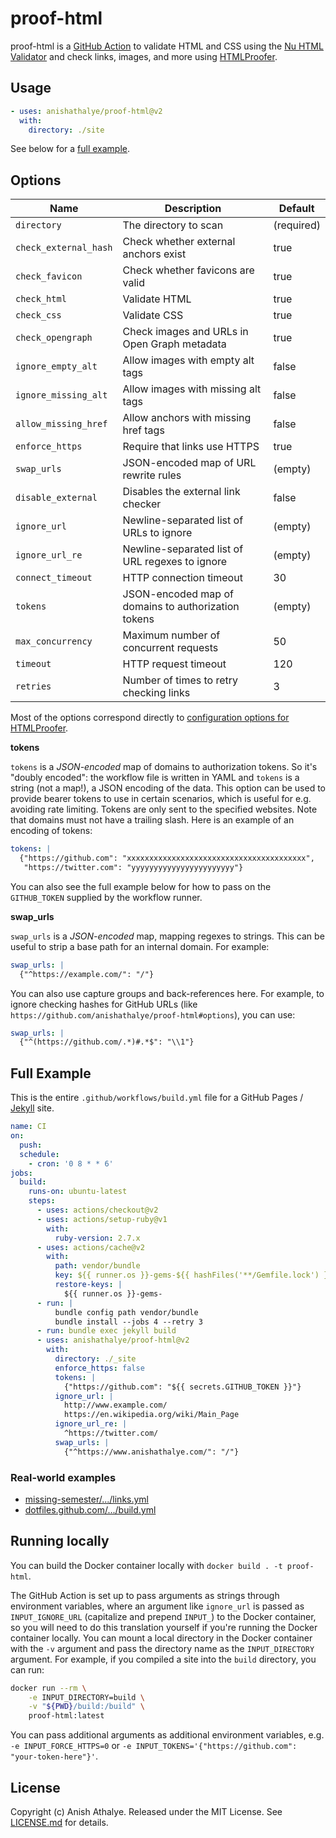 # proof-html

proof-html is a [GitHub Action](https://github.com/features/actions) to validate HTML and CSS using the [Nu HTML Validator](https://github.com/validator/validator) and check links, images, and more using [HTMLProofer](https://github.com/gjtorikian/html-proofer).

## Usage

```yaml
- uses: anishathalye/proof-html@v2
  with:
    directory: ./site
```

See below for a [full example](#full-example).

## Options

| Name | Description | Default |
| --- | --- | --- |
| `directory` | The directory to scan | (required) |
| `check_external_hash` | Check whether external anchors exist | true |
| `check_favicon` | Check whether favicons are valid | true |
| `check_html` | Validate HTML | true |
| `check_css` | Validate CSS | true |
| `check_opengraph` | Check images and URLs in Open Graph metadata | true |
| `ignore_empty_alt` | Allow images with empty alt tags | false |
| `ignore_missing_alt` | Allow images with missing alt tags | false |
| `allow_missing_href` | Allow anchors with missing href tags | false |
| `enforce_https` | Require that links use HTTPS | true |
| `swap_urls` | JSON-encoded map of URL rewrite rules | (empty) |
| `disable_external` | Disables the external link checker | false
| `ignore_url` | Newline-separated list of URLs to ignore | (empty) |
| `ignore_url_re` | Newline-separated list of URL regexes to ignore | (empty) |
| `connect_timeout` | HTTP connection timeout | 30 |
| `tokens` | JSON-encoded map of domains to authorization tokens | (empty) |
| `max_concurrency` | Maximum number of concurrent requests | 50 |
| `timeout` | HTTP request timeout | 120 |
| `retries` | Number of times to retry checking links | 3 |

Most of the options correspond directly to [configuration options for
HTMLProofer](https://github.com/gjtorikian/html-proofer#configuration).

**tokens**

`tokens` is a _JSON-encoded_ map of domains to authorization tokens. So it's
"doubly encoded": the workflow file is written in YAML and `tokens` is a string
(not a map!), a JSON encoding of the data. This option can be used to provide
bearer tokens to use in certain scenarios, which is useful for e.g. avoiding
rate limiting. Tokens are only sent to the specified websites. Note that
domains must not have a trailing slash. Here is an example of an encoding of
tokens:

```yaml
tokens: |
  {"https://github.com": "xxxxxxxxxxxxxxxxxxxxxxxxxxxxxxxxxxxxxxxx",
   "https://twitter.com": "yyyyyyyyyyyyyyyyyyyyyyy"}
```

You can also see the full example below for how to pass on the `GITHUB_TOKEN`
supplied by the workflow runner.

**swap_urls**

`swap_urls` is a _JSON-encoded_ map, mapping regexes to strings. This can be
useful to strip a base path for an internal domain. For example:

```yaml
swap_urls: |
  {"^https://example.com/": "/"}
```

You can also use capture groups and back-references here. For example, to
ignore checking hashes for GitHub URLs (like
`https://github.com/anishathalye/proof-html#options`), you can use:

```yaml
swap_urls: |
  {"^(https://github.com/.*)#.*$": "\\1"}
```

## Full Example

This is the entire `.github/workflows/build.yml` file for a GitHub Pages /
[Jekyll](https://jekyllrb.com/docs/github-pages/) site.

```yaml
name: CI
on:
  push:
  schedule:
    - cron: '0 8 * * 6'
jobs:
  build:
    runs-on: ubuntu-latest
    steps:
      - uses: actions/checkout@v2
      - uses: actions/setup-ruby@v1
        with:
          ruby-version: 2.7.x
      - uses: actions/cache@v2
        with:
          path: vendor/bundle
          key: ${{ runner.os }}-gems-${{ hashFiles('**/Gemfile.lock') }}
          restore-keys: |
            ${{ runner.os }}-gems-
      - run: |
          bundle config path vendor/bundle
          bundle install --jobs 4 --retry 3
      - run: bundle exec jekyll build
      - uses: anishathalye/proof-html@v2
        with:
          directory: ./_site
          enforce_https: false
          tokens: |
            {"https://github.com": "${{ secrets.GITHUB_TOKEN }}"}
          ignore_url: |
            http://www.example.com/
            https://en.wikipedia.org/wiki/Main_Page
          ignore_url_re: |
            ^https://twitter.com/
          swap_urls: |
            {"^https://www.anishathalye.com/": "/"}
```

### Real-world examples

- [missing-semester/.../links.yml](https://github.com/missing-semester/missing-semester/blob/master/.github/workflows/links.yml)
- [dotfiles.github.com/.../build.yml](https://github.com/dotfiles/dotfiles.github.com/blob/master/.github/workflows/build.yml)

## Running locally

You can build the Docker container locally with `docker build . -t proof-html`.

The GitHub Action is set up to pass arguments as strings through environment
variables, where an argument like `ignore_url` is passed as `INPUT_IGNORE_URL`
(capitalize and prepend `INPUT_`) to the Docker container, so you will need to
do this translation yourself if you're running the Docker container locally.
You can mount a local directory in the Docker container with the `-v` argument
and pass the directory name as the `INPUT_DIRECTORY` argument. For example, if
you compiled a site into the `build` directory, you can run:

```bash
docker run --rm \
    -e INPUT_DIRECTORY=build \
    -v "${PWD}/build:/build" \
    proof-html:latest
```

You can pass additional arguments as additional environment variables, e.g.
`-e INPUT_FORCE_HTTPS=0` or
`-e INPUT_TOKENS='{"https://github.com": "your-token-here"}'`.

## License

Copyright (c) Anish Athalye. Released under the MIT License. See
[LICENSE.md](LICENSE.md) for details.
